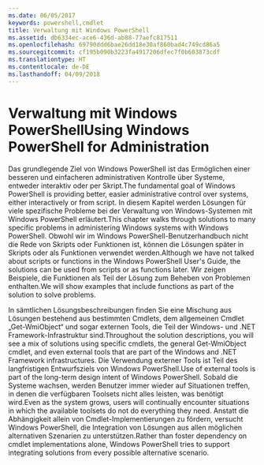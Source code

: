 ```yaml
---
ms.date: 06/05/2017
keywords: powershell,cmdlet
title: Verwaltung mit Windows PowerShell
ms.assetid: db6334ec-ace6-436d-ab88-77aefc817511
ms.openlocfilehash: 69790ddd6bae26dd18e30af860bad4c749cd86a5
ms.sourcegitcommit: cf195b090b3223fa4917206dfec7f0b603873cdf
ms.translationtype: HT
ms.contentlocale: de-DE
ms.lasthandoff: 04/09/2018
---
```

# <a name="using-windows-powershell-for-administration"></a><span data-ttu-id="10ebf-103">Verwaltung mit Windows PowerShell</span><span class="sxs-lookup"><span data-stu-id="10ebf-103">Using Windows PowerShell for Administration</span></span>
<span data-ttu-id="10ebf-104">Das grundlegende Ziel von Windows PowerShell ist das Ermöglichen einer besseren und einfacheren administrativen Kontrolle über Systeme, entweder interaktiv oder per Skript.</span><span class="sxs-lookup"><span data-stu-id="10ebf-104">The fundamental goal of Windows PowerShell is providing better, easier administrative control over systems, either interactively or from script.</span></span> <span data-ttu-id="10ebf-105">In diesem Kapitel werden Lösungen für viele spezifische Probleme bei der Verwaltung von Windows-Systemen mit Windows PowerShell erläutert.</span><span class="sxs-lookup"><span data-stu-id="10ebf-105">This chapter walks through solutions to many specific problems in administering Windows systems with Windows PowerShell.</span></span> <span data-ttu-id="10ebf-106">Obwohl wir im Windows PowerShell-Benutzerhandbuch nicht die Rede von Skripts oder Funktionen ist, können die Lösungen später in Skripts oder als Funktionen verwendet werden.</span><span class="sxs-lookup"><span data-stu-id="10ebf-106">Although we have not talked about scripts or functions in the Windows PowerShell User's Guide, the solutions can be used from scripts or as functions later.</span></span> <span data-ttu-id="10ebf-107">Wir zeigen Beispiele, die Funktionen als Teil der Lösung zum Beheben von Problemen enthalten.</span><span class="sxs-lookup"><span data-stu-id="10ebf-107">We will show examples that include functions as part of the solution to solve problems.</span></span>

<span data-ttu-id="10ebf-108">In sämtlichen Lösungsbeschreibungen finden Sie eine Mischung aus Lösungen bestehend aus bestimmten Cmdlets, dem allgemeinen Cmdlet „Get-WmiObject“ und sogar externen Tools, die Teil der Windows- und .NET Framework-Infrastruktur sind.</span><span class="sxs-lookup"><span data-stu-id="10ebf-108">Throughout the solution descriptions, you will see a mix of solutions using specific cmdlets, the general Get-WmiObject cmdlet, and even external tools that are part of the Windows and .NET Framework infrastructures.</span></span> <span data-ttu-id="10ebf-109">Die Verwendung externer Tools ist Teil des langfristigen Entwurfsziels von Windows PowerShell.</span><span class="sxs-lookup"><span data-stu-id="10ebf-109">Use of external tools is part of the long-term design intent of Windows PowerShell.</span></span> <span data-ttu-id="10ebf-110">Sobald die Systeme wachsen, werden Benutzer immer wieder auf Situationen treffen, in denen die verfügbaren Toolsets nicht alles leisten, was benötigt wird.</span><span class="sxs-lookup"><span data-stu-id="10ebf-110">Even as the system grows, users will continually encounter situations in which the available toolsets do not do everything they need.</span></span> <span data-ttu-id="10ebf-111">Anstatt die Abhängigkeit allein von Cmdlet-Implementierungen zu fördern, versucht Windows PowerShell, die Integration von Lösungen aus allen möglichen alternativen Szenarien zu unterstützen.</span><span class="sxs-lookup"><span data-stu-id="10ebf-111">Rather than foster dependency on cmdlet implementations alone, Windows PowerShell tries to support integrating solutions from every possible alternative scenario.</span></span>